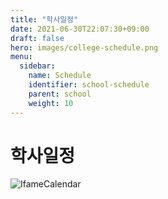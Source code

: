 ```yaml
---
title: "학사일정"
date: 2021-06-30T22:07:30+09:00
draft: false
hero: images/college-schedule.png
menu:
  sidebar:
    name: Schedule
    identifier: school-schedule
    parent: school
    weight: 10
---
```


# 학사일정

![IfameCalendar]("https://calendar.google.com/calendar/embed?src=u0pobd4ls20l4okh66g1gb8jjg%40group.calendar.google.com&ctz=Asia%2FSeoul")